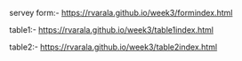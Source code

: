 
servey form:-
https://rvarala.github.io/week3/formindex.html

table1:-
https://rvarala.github.io/week3/table1index.html

table2:-
https://rvarala.github.io/week3/table2index.html